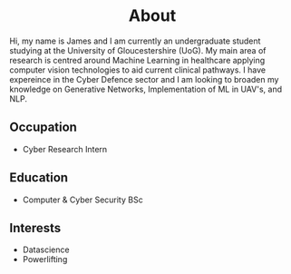 <h1 align="center"> About </h1>
<p>Hi, my name is James and I am currently an undergraduate student studying at the University of Gloucestershire (UoG). My main area of research is centred around Machine Learning in healthcare applying computer vision technologies to aid current clinical pathways. I have expereince in the Cyber Defence sector and I am looking to broaden my knowledge on Generative Networks, Implementation of ML in UAV's, and NLP.</p>

<h2> Occupation </h2>

- Cyber Research Intern

<h2> Education </h2>

- Computer & Cyber Security BSc

<h2> Interests </h2>

- Datascience
- Powerlifting
